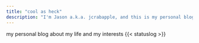 ```yaml
---
title: "cool as heck"
description: "I'm Jason a.k.a. jcrabapple, and this is my personal blog about my life and my interests."
---
```

my personal blog about my life and my interests
{{< statuslog >}}